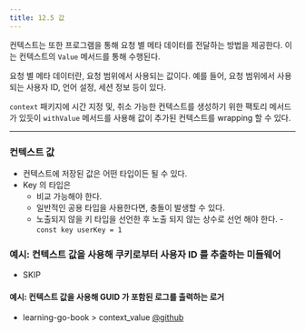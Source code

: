 ```yaml
---
title: 12.5 값
---
```


컨텍스트는 또한 프로그램을 통해 요청 별 메타 데이터를 전달하는 방법을 제공한다. 이는 컨텍스트의 `Value` 메서드를 통해 수행된다.

요청 별 메타 데이터란, 요청 범위에서 사용되는 값이다. 예를 들어, 요청 범위에서 사용되는 사용자 ID, 언어 설정, 세션 정보 등이 있다.

`context` 패키지에 시간 지정 및, 취소 가능한 컨텍스트를 생성하기 위한 팩토리 메서드가 있듯이 `withValue` 메서드를 사용해 값이 추가된 컨텍스트를 wrapping 할 수 있다.

---

### 컨텍스트 값

- 컨텍스트에 저장된 값은 어떤 타입이든 될 수 있다.
- Key 의 타입은
    - 비교 가능해야 한다.
    - 일반적인 공용 타입을 사용한다면, 충돌이 발생할 수 있다.
    - 노출되지 않을 키 타입을 선언한 후 노출 되지 않는 상수로 선언 해야 한다. 
          - `const key userKey = 1` 

### 예시: 컨텍스트 값을 사용해 쿠키로부터 사용자 ID 를 추출하는 미들웨어

- SKIP

#### 예시: 컨텍스트 값을 사용해 GUID 가 포함된 로그를 출력하는 로거

- learning-go-book > context_value [@github](https://github.com/learning-go-book/context_values)